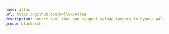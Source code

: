 ```yaml
---
name: atlas
url: https://github.com/m4ll0k/Atlas
description: source tool that can suggest sqlmap tampers to bypass WAF/IDS/IPS. URL : https://github.com/m4ll0k/Atlas Groups : blackarch blackarch-webapp blackarch-fuzzer
group: blackarch
---
```


